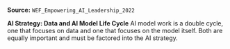 **Source:** `WEF_Empowering_AI_Leadership_2022`

**AI Strategy: Data and AI Model Life Cycle**
AI model work is a double cycle, one that focuses on data and one that focuses on the model itself. Both are equally important and must be factored into the AI strategy.
